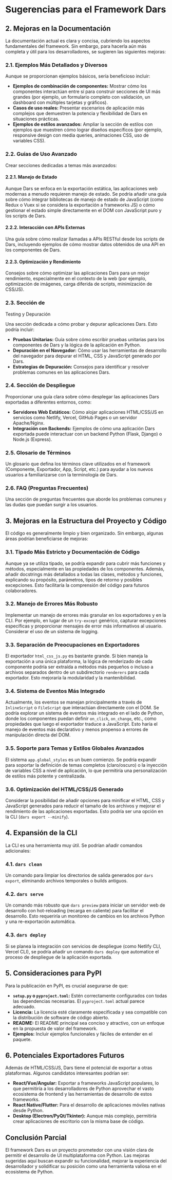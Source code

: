 # Sugerencias para el Framework Dars

## 2. Mejoras en la Documentación

La documentación actual es clara y concisa, cubriendo los aspectos fundamentales del framework. Sin embargo, para hacerla aún más completa y útil para los desarrolladores, se sugieren las siguientes mejoras:

### 2.1. Ejemplos Más Detallados y Diversos

Aunque se proporcionan ejemplos básicos, sería beneficioso incluir:

*   **Ejemplos de combinación de componentes:** Mostrar cómo los componentes interactúan entre sí para construir secciones de UI más grandes (por ejemplo, un formulario completo con validación, un dashboard con múltiples tarjetas y gráficos).
*   **Casos de uso reales:** Presentar escenarios de aplicación más complejos que demuestren la potencia y flexibilidad de Dars en situaciones prácticas.
*   **Ejemplos de estilos avanzados:** Ampliar la sección de estilos con ejemplos que muestren cómo lograr diseños específicos (por ejemplo, responsive design con media queries, animaciones CSS, uso de variables CSS).

### 2.2. Guías de Uso Avanzado

Crear secciones dedicadas a temas más avanzados:

#### 2.2.1. Manejo de Estado

Aunque Dars se enfoca en la exportación estática, las aplicaciones web modernas a menudo requieren manejo de estado. Se podría añadir una guía sobre cómo integrar bibliotecas de manejo de estado de JavaScript (como Redux o Vuex si se considera la exportación a frameworks JS) o cómo gestionar el estado simple directamente en el DOM con JavaScript puro y los scripts de Dars.

#### 2.2.2. Interacción con APIs Externas

Una guía sobre cómo realizar llamadas a APIs RESTful desde los scripts de Dars, incluyendo ejemplos de cómo mostrar datos obtenidos de una API en los componentes de Dars.

#### 2.2.3. Optimización y Rendimiento

Consejos sobre cómo optimizar las aplicaciones Dars para un mejor rendimiento, especialmente en el contexto de la web (por ejemplo, optimización de imágenes, carga diferida de scripts, minimización de CSS/JS).

### 2.3. Sección de 


Testing y Depuración

Una sección dedicada a cómo probar y depurar aplicaciones Dars. Esto podría incluir:

*   **Pruebas Unitarias:** Guía sobre cómo escribir pruebas unitarias para los componentes de Dars y la lógica de la aplicación en Python.
*   **Depuración en el Navegador:** Cómo usar las herramientas de desarrollo del navegador para depurar el HTML, CSS y JavaScript generado por Dars.
*   **Estrategias de Depuración:** Consejos para identificar y resolver problemas comunes en las aplicaciones Dars.

### 2.4. Sección de Despliegue

Proporcionar una guía clara sobre cómo desplegar las aplicaciones Dars exportadas a diferentes entornos, como:

*   **Servidores Web Estáticos:** Cómo alojar aplicaciones HTML/CSS/JS en servicios como Netlify, Vercel, GitHub Pages o un servidor Apache/Nginx.
*   **Integración con Backends:** Ejemplos de cómo una aplicación Dars exportada puede interactuar con un backend Python (Flask, Django) o Node.js (Express).

### 2.5. Glosario de Términos

Un glosario que defina los términos clave utilizados en el framework (Componente, Exportador, App, Script, etc.) para ayudar a los nuevos usuarios a familiarizarse con la terminología de Dars.

### 2.6. FAQ (Preguntas Frecuentes)

Una sección de preguntas frecuentes que aborde los problemas comunes y las dudas que puedan surgir a los usuarios.

## 3. Mejoras en la Estructura del Proyecto y Código

El código es generalmente limpio y bien organizado. Sin embargo, algunas áreas podrían beneficiarse de mejoras:

### 3.1. Tipado Más Estricto y Documentación de Código

Aunque ya se utiliza tipado, se podría expandir para cubrir más funciones y métodos, especialmente en las propiedades de los componentes. Además, añadir docstrings más detallados a todas las clases, métodos y funciones, explicando su propósito, parámetros, tipos de retorno y posibles excepciones. Esto facilitaría la comprensión del código para futuros colaboradores.

### 3.2. Manejo de Errores Más Robusto

Implementar un manejo de errores más granular en los exportadores y en la CLI. Por ejemplo, en lugar de un `try-except` genérico, capturar excepciones específicas y proporcionar mensajes de error más informativos al usuario. Considerar el uso de un sistema de logging.

### 3.3. Separación de Preocupaciones en Exportadores

El exportador `html_css_js.py` es bastante grande. Si bien maneja la exportación a una única plataforma, la lógica de renderizado de cada componente podría ser extraída a métodos más pequeños o incluso a archivos separados dentro de un subdirectorio `renderers` para cada exportador. Esto mejoraría la modularidad y la mantenibilidad.

### 3.4. Sistema de Eventos Más Integrado

Actualmente, los eventos se manejan principalmente a través de `InlineScript` o `FileScript` que interactúan directamente con el DOM. Se podría explorar un sistema de eventos más integrado en el lado de Python, donde los componentes puedan definir `on_click`, `on_change`, etc., como propiedades que luego el exportador traduce a JavaScript. Esto haría el manejo de eventos más declarativo y menos propenso a errores de manipulación directa del DOM.

### 3.5. Soporte para Temas y Estilos Globales Avanzados

El sistema `app.global_styles` es un buen comienzo. Se podría expandir para soportar la definición de temas completos (claro/oscuro) o la inyección de variables CSS a nivel de aplicación, lo que permitiría una personalización de estilos más potente y centralizada.

### 3.6. Optimización del HTML/CSS/JS Generado

Considerar la posibilidad de añadir opciones para minificar el HTML, CSS y JavaScript generados para reducir el tamaño de los archivos y mejorar el rendimiento de las aplicaciones exportadas. Esto podría ser una opción en la CLI (`dars export --minify`).

## 4. Expansión de la CLI

La CLI es una herramienta muy útil. Se podrían añadir comandos adicionales:

### 4.1. `dars clean`

Un comando para limpiar los directorios de salida generados por `dars export`, eliminando archivos temporales o builds antiguos.

### 4.2. `dars serve`

Un comando más robusto que `dars preview` para iniciar un servidor web de desarrollo con hot-reloading (recarga en caliente) para facilitar el desarrollo. Esto requeriría un monitoreo de cambios en los archivos Python y una re-exportación automática.

### 4.3. `dars deploy`

Si se planea la integración con servicios de despliegue (como Netlify CLI, Vercel CLI), se podría añadir un comando `dars deploy` que automatice el proceso de despliegue de la aplicación exportada.

## 5. Consideraciones para PyPI

Para la publicación en PyPI, es crucial asegurarse de que:

*   **`setup.py` o `pyproject.toml`:** Estén correctamente configurados con todas las dependencias necesarias. El `pyproject.toml` actual parece adecuado.
*   **Licencia:** La licencia esté claramente especificada y sea compatible con la distribución de software de código abierto.
*   **README:** El README principal sea conciso y atractivo, con un enfoque en la propuesta de valor del framework.
*   **Ejemplos:** Incluir ejemplos funcionales y fáciles de entender en el paquete.

## 6. Potenciales Exportadores Futuros

Además de HTML/CSS/JS, Dars tiene el potencial de exportar a otras plataformas. Algunos candidatos interesantes podrían ser:

*   **React/Vue/Angular:** Exportar a frameworks JavaScript populares, lo que permitiría a los desarrolladores de Python aprovechar el vasto ecosistema de frontend y las herramientas de desarrollo de estos frameworks.
*   **React Native/Flutter:** Para el desarrollo de aplicaciones móviles nativas desde Python.
*   **Desktop (Electron/PyQt/Tkinter):** Aunque más complejo, permitiría crear aplicaciones de escritorio con la misma base de código.

## Conclusión Parcial

El framework Dars es un proyecto prometedor con una visión clara de permitir el desarrollo de UI multiplataforma con Python. Las mejoras sugeridas aquí buscan expandir su funcionalidad, mejorar la experiencia del desarrollador y solidificar su posición como una herramienta valiosa en el ecosistema de Python.


